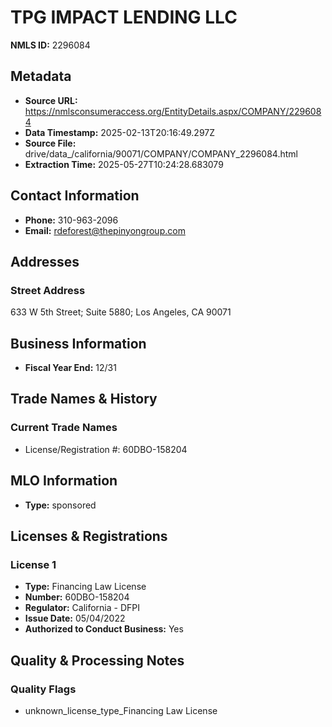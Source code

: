 # TPG IMPACT LENDING LLC

**NMLS ID:** 2296084

## Metadata
- **Source URL:** https://nmlsconsumeraccess.org/EntityDetails.aspx/COMPANY/2296084
- **Data Timestamp:** 2025-02-13T20:16:49.297Z
- **Source File:** drive/data_/california/90071/COMPANY/COMPANY_2296084.html
- **Extraction Time:** 2025-05-27T10:24:28.683079

## Contact Information
- **Phone:** 310-963-2096
- **Email:** rdeforest@thepinyongroup.com

## Addresses
### Street Address
633 W 5th Street; Suite 5880; Los Angeles, CA 90071

## Business Information
- **Fiscal Year End:** 12/31

## Trade Names & History
### Current Trade Names
- License/Registration #: 60DBO-158204

## MLO Information
- **Type:** sponsored

## Licenses & Registrations

### License 1
- **Type:** Financing Law License
- **Number:** 60DBO-158204
- **Regulator:** California - DFPI
- **Issue Date:** 05/04/2022
- **Authorized to Conduct Business:** Yes

## Quality & Processing Notes
### Quality Flags
- unknown_license_type_Financing Law License
